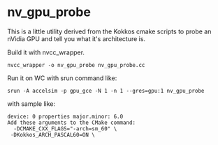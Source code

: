 # nv_gpu_probe

This is a little utility derived from the Kokkos cmake scripts to
probe an nVidia GPU and tell you what it's architecture is.

Build it with nvcc_wrapper.

    nvcc_wrapper -o nv_gpu_probe nv_gpu_probe.cc

Run it on WC with srun command like:

    srun -A accelsim -p gpu_gce -N 1 -n 1 --gres=gpu:1 nv_gpu_probe

with sample like:

```
device: 0 properties major.minor: 6.0
Add these arguments to the CMake command:
  -DCMAKE_CXX_FLAGS="-arch=sm_60" \
 -DKokkos_ARCH_PASCAL60=ON \
```



